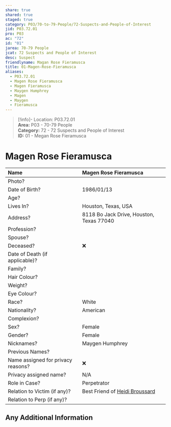 ```yaml
---  
share: true  
shared: true  
staged: true  
category: P03/70-to-79-People/72-Suspects-and-People-of-Interest  
jid: P03.72.01  
pro: P03  
ac: "72"  
id: "01"  
jarea: 70-79 People  
jcat: 72 Suspects and People of Interest  
desc: Suspect  
friendlyname: Magan Rose Fieramusca  
title: 01-Magen-Rose-Fieramusca  
aliases:  
  - P03.72.01  
  - Magen Rose Fieramusca  
  - Magen Fieramusca  
  - Maygen Humphrey  
  - Magen  
  - Maygen  
  - Fieramusca  
---  
```

  
>[!info]- Location: P03.72.01  
>**Area:** P03 - 70-79 People  
>**Category:** 72 - 72 Suspects and People of Interest  
>**ID:** 01 - Megan Rose Fieramusca  
  
# Magen Rose Fieramusca  
  
  
| Name                               |  Magen Rose Fieramusca          |  
|:---------------------------------- |:---------- |  
| Photo?                             |  |  
| Date of Birth?                     |  1986/01/13          |  
| Age?                               |            |  
| Lives In?                          | Houston, Texas, USA           |  
| Address?                           | 8118 Bo Jack Drive, Houston, Texas 77040           |  
| Profession?                        |            |  
| Spouse?                            |            |  
| Deceased?                          |  ❌    |  
| Date of Death (if applicable)?     |            |  
| Family?                            |            |  
| Hair Colour?                       |            |  
| Weight?                            |            |  
| Eye Colour?                        |            |  
| Race?                              | White           |  
| Nationality?                       | American           |  
| Complexion?                        |            |  
| Sex?                               |  Female          |  
| Gender?                            |  Female          |  
| Nicknames?                         |  Maygen Humphrey          |  
| Previous Names?                    |            |  
| Name assigned for privacy reasons? |  ❌    |  
| Privacy assigned name?             | N/A           |  
| Role in Case?                      | Perpetrator           |  
| Relation to Victim (if any)?       | Best Friend of [Heidi Broussard](../71-Victims/01-Heidi-Broussard.md)            |  
| Relation to Perp (if any)?         |            |  
  
## Any Additional Information  
